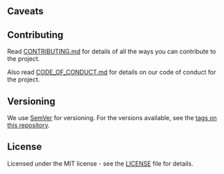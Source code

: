 ## Caveats


## Contributing

Read [CONTRIBUTING.md][CONTRIB] for details of all the ways you can contribute to the project.

Also read [CODE_OF_CONDUCT.md][COC] for details on our code of conduct for the project.


## Versioning

We use [SemVer][SEMVER] for versioning. For the versions available, see the [tags on this repository][REPOTAGS].


## License

Licensed under the MIT license - see the [LICENSE][LICENSE] file for details.


[LICENSE]: ../LICENSE
[SEMVER]: http://semver.org/
[COC]: ../CODE_OF_CONDUCT.md
[CONTRIB]: ../CONTRIBUTING.md
[REPOTAGS]: https://github.com/continuousengineeringproject/terraform-google-factory/tags
